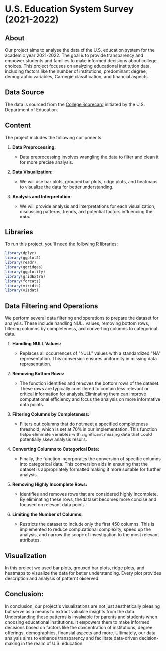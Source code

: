 # U.S. Education System Survey (2021-2022)

## About

Our project aims to analyse the data of the U.S. education system for the academic year 2021-2022. The goal is to provide transparency and empower students and families to make informed decisions about college choices. This project focuses on analyzing educational institution data, including factors like the number of institutions, predominant degree, demographic variables, Carnegie classification, and financial aspects.

## Data Source

The data is sourced from the [College Scorecard](https://collegescorecard.ed.gov) initiated by the U.S. Department of Education.

## Content

The project includes the following components:

1. **Data Preprocessing:**

   - Data preprocessing involves wrangling the data to filter and clean it for more precise analysis.

2. **Data Visualization:**
   - We will use bar plots, grouped bar plots, ridge plots, and heatmaps to visualize the data for better understanding.

3. **Analysis and Interpretation:**

   - We will provide analysis and interpretations for each visualization, discussing patterns, trends, and potential factors influencing the data.

## Libraries

To run this project, you'll need the following R libraries:

```R
library(dplyr)
library(ggplot2)
library(readr)
library(ggridges)
library(ggplotify)
library(gridExtra)
library(forcats)
library(viridis)
library(visdat)
```

## Data Filtering and Operations

We perform several data filtering and operations to prepare the dataset for analysis. These include handling NULL values, removing bottom rows, filtering columns by completeness, and converting columns to categorical data.

1. **Handling NULL Values:**

   - Replaces all occurrences of "NULL" values with a standardized "NA" representation. This conversion ensures uniformity in missing data representation.

2. **Removing Bottom Rows:**

   - The function identifies and removes the bottom rows of the dataset. These rows are typically considered to contain less relevant or critical information for analysis. Eliminating them can improve computational efficiency and focus the analysis on more informative data points.

3. **Filtering Columns by Completeness:**

   - Filters out columns that do not meet a specified completeness threshold, which is set at 70% in our implementation. This function helps eliminate variables with significant missing data that could potentially skew analysis results.

4. **Converting Columns to Categorical Data:**
 
   - Finally, the function incorporates the conversion of specific columns into categorical data. This conversion aids in ensuring that the dataset is appropriately formatted making it more suitable for further analysis.

5. **Removing Highly Incomplete Rows:**

   - Identifies and removes rows that are considered highly incomplete. By eliminating these rows, the dataset becomes more concise and focused on relevant data points.

6. **Limiting the Number of Columns:**

   - Restricts the dataset to include only the first 450 columns. This is implemented to reduce computational complexity, speed up the analysis, and narrow the scope of investigation to the most relevant attributes.
   

## Visualization
In this project we used bar plots, grouped bar plots, ridge plots, and heatmaps to visualize the data for better understanding. Every plot provides description and analysis of patternt observed.


## Conclusion:

In conclusion, our project's visualizations are not just aesthetically pleasing but serve as a means to extract valuable insights from the data. Understanding these patterns is invaluable for parents and students when choosing educational institutions. It empowers them to make informed decisions based on factors like the concentration of institutions, degree offerings, demographics, finansial aspects and more. Ultimately, our data analysis aims to enhance transparency and facilitate data-driven decision-making in the realm of U.S. education.
